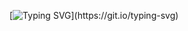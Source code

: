 [![Typing SVG](https://readme-typing-svg.herokuapp.com?size=38&center=true&vCenter=true&height=100&lines=HELLO+WORLD+%F0%9F%91%8B;I'M+GOKAY+SOYSAL;WELCOME+TO+MY+PAGE!)](https://git.io/typing-svg)

<!---
gokaysoysal/gokaysoysal is a ✨ special ✨ repository because its `README.md` (this file) appears on your GitHub profile.
You can click the Preview link to take a look at your changes.
--->
